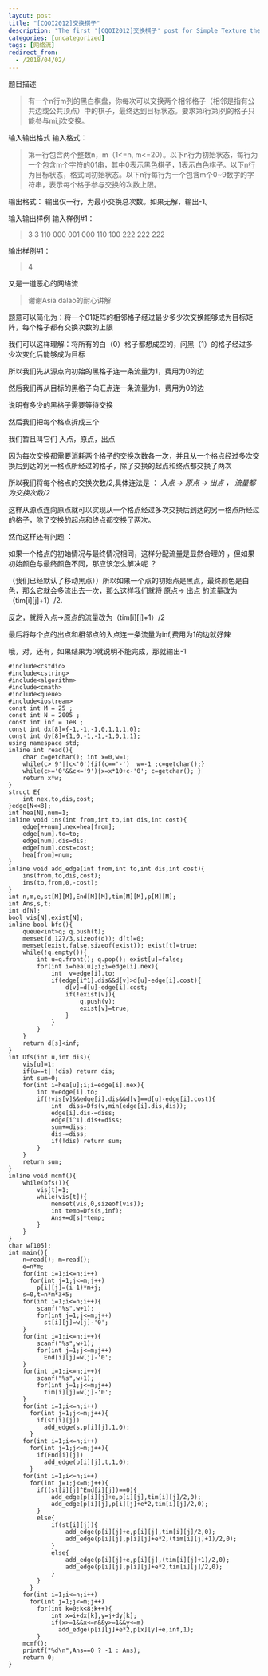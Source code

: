 ```yaml
---
layout: post
title: "[CQOI2012]交换棋子"
description: "The first '[CQOI2012]交换棋子' post for Simple Texture theme."
categories: [uncategorized]
tags: [网络流]
redirect_from:
  - /2018/04/02/
---
```


题目描述
>有一个n行m列的黑白棋盘，你每次可以交换两个相邻格子（相邻是指有公共边或公共顶点）中的棋子，最终达到目标状态。要求第i行第j列的格子只能参与mi,j次交换。

输入输出格式
输入格式：
>第一行包含两个整数n，m（1<=n, m<=20）。以下n行为初始状态，每行为一个包含m个字符的01串，其中0表示黑色棋子，1表示白色棋子。以下n行为目标状态，格式同初始状态。以下n行每行为一个包含m个0~9数字的字符串，表示每个格子参与交换的次数上限。

输出格式：
输出仅一行，为最小交换总次数。如果无解，输出-1。

输入输出样例
输入样例#1： 
>3 3
110
000
001
000
110
100
222
222
222


输出样例#1： 
>4


又是一道恶心的网络流

>谢谢Asia dalao的耐心讲解

题意可以简化为：将一个01矩阵的相邻格子经过最少多少次交换能够成为目标矩阵，每个格子都有交换次数的上限

我们可以这样理解：将所有的白（0）格子都想成空的，问黑（1）的格子经过多少次变化后能够成为目标

所以我们先从源点向初始的黑格子连一条流量为1，费用为0的边

然后我们再从目标的黑格子向汇点连一条流量为1，费用为0的边

说明有多少的黑格子需要等待交换

然后我们把每个格点拆成三个

我们暂且叫它们 入点，原点，出点

因为每次交换都需要消耗两个格子的交换次数各一次，并且从一个格点经过多次交换后到达的另一格点所经过的格子，除了交换的起点和终点都交换了两次

所以我们将每个格点的交换次数/2,具体连法是 ： *入点 -> 原点 -> 出点 ， 流量都为交换次数/2*

这样从源点连向原点就可以实现从一个格点经过多次交换后到达的另一格点所经过的格子，除了交换的起点和终点都交换了两次。

然而这样还有问题 ： 

如果一个格点的初始情况与最终情况相同，这样分配流量是显然合理的  ，但如果初始颜色与最终颜色不同，那应该怎么解决呢 ？

（我们已经默认了移动黑点））所以如果一个点的初始点是黑点，最终颜色是白色，那么它就会多流出去一次，那么这样我们就将 原点-> 出点 的流量改为（tim[i][j]+1）/2.

反之，就将入点->原点的流量改为（tim[i][j]+1）/2

最后将每个点的出点和相邻点的入点连一条流量为inf,费用为1的边就好辣

哦，对，还有，如果结果为0就说明不能完成，那就输出-1

```
#include<cstdio>
#include<cstring>
#include<algorithm>
#include<cmath>
#include<queue>
#include<iostream>
const int M = 25 ;
const int N = 2005 ;
const int inf = 1e8 ;
const int dx[8]={-1,-1,-1,0,1,1,1,0};
const int dy[8]={1,0,-1,-1,-1,0,1,1};
using namespace std;
inline int read(){
	char c=getchar(); int x=0,w=1;
	while(c>'9'||c<'0'){if(c=='-')  w=-1 ;c=getchar();}
    while(c>='0'&&c<='9'){x=x*10+c-'0'; c=getchar(); }
    return x*w;
}
struct E{
	int nex,to,dis,cost;
}edge[N<<8];
int hea[N],num=1;
inline void ins(int from,int to,int dis,int cost){
	edge[++num].nex=hea[from];
	edge[num].to=to;
	edge[num].dis=dis;
	edge[num].cost=cost;
	hea[from]=num;
}
inline void add_edge(int from,int to,int dis,int cost){
	ins(from,to,dis,cost);
	ins(to,from,0,-cost);
}
int n,m,e,st[M][M],End[M][M],tim[M][M],p[M][M];
int Ans,s,t;
int d[N];
bool vis[N],exist[N];
inline bool bfs(){
	queue<int>q; q.push(t);
	memset(d,127/3,sizeof(d)); d[t]=0;
	memset(exist,false,sizeof(exist)); exist[t]=true;
	while(!q.empty()){
		int u=q.front(); q.pop(); exist[u]=false;
		for(int i=hea[u];i;i=edge[i].nex){
			int  v=edge[i].to;
			if(edge[i^1].dis&&d[v]>d[u]-edge[i].cost){
				d[v]=d[u]-edge[i].cost;
				if(!exist[v]){
					q.push(v);
					exist[v]=true;
				}
			}
		}
	}
	return d[s]<inf;
}
int Dfs(int u,int dis){
	vis[u]=1;
	if(u==t||!dis) return dis;
	int sum=0;
	for(int i=hea[u];i;i=edge[i].nex){
		int v=edge[i].to;
		if(!vis[v]&&edge[i].dis&&d[v]==d[u]-edge[i].cost){
			int  diss=Dfs(v,min(edge[i].dis,dis));
			edge[i].dis-=diss;
		    edge[i^1].dis+=diss;
		    sum+=diss;
		    dis-=diss;
		    if(!dis) return sum;
		}
	}
	return sum;
}
inline void mcmf(){
	while(bfs()){
		vis[t]=1;
		while(vis[t]){
			memset(vis,0,sizeof(vis));
			int temp=Dfs(s,inf);
			Ans+=d[s]*temp;
		}
	}
}
char w[105];
int main(){
	n=read(); m=read();
	e=n*m;
	for(int i=1;i<=n;i++)
	  for(int j=1;j<=m;j++)
	    p[i][j]=(i-1)*m+j;
	s=0,t=n*m*3+5;
	for(int i=1;i<=n;i++){
		scanf("%s",w+1);
		for(int j=1;j<=m;j++)
		  st[i][j]=w[j]-'0';
	}
	for(int i=1;i<=n;i++){
		scanf("%s",w+1);
		for(int j=1;j<=m;j++)
		  End[i][j]=w[j]-'0';
	}
	for(int i=1;i<=n;i++){
	    scanf("%s",w+1);
		for(int j=1;j<=m;j++)
		  tim[i][j]=w[j]-'0';
	}
	for(int i=1;i<=n;i++)
	  for(int j=1;j<=m;j++){
	  	if(st[i][j])
		  add_edge(s,p[i][j],1,0);
	  }
	for(int i=1;i<=n;i++)
	  for(int j=1;j<=m;j++){
		if(End[i][j])
		  add_edge(p[i][j],t,1,0);
	  }
	for(int i=1;i<=n;i++)
	  for(int j=1;j<=m;j++){
	  	if((st[i][j]^End[i][j])==0){
	  		add_edge(p[i][j]+e,p[i][j],tim[i][j]/2,0);
	  		add_edge(p[i][j],p[i][j]+e*2,tim[i][j]/2,0);
		}
		else{
			if(st[i][j]){
				add_edge(p[i][j]+e,p[i][j],tim[i][j]/2,0);
				add_edge(p[i][j],p[i][j]+e*2,(tim[i][j]+1)/2,0);
			}
			else{
				add_edge(p[i][j]+e,p[i][j],(tim[i][j]+1)/2,0);
				add_edge(p[i][j],p[i][j]+e*2,tim[i][j]/2,0);
			}
		}
	  }
	for(int i=1;i<=n;i++)
	  for(int j=1;j<=m;j++)
	    for(int k=0;k<8;k++){
	    	int x=i+dx[k],y=j+dy[k];
	    	if(x>=1&&x<=n&&y>=1&&y<=m)
	    	  add_edge(p[i][j]+e*2,p[x][y]+e,inf,1);
		}
	mcmf();
	printf("%d\n",Ans==0 ? -1 : Ans);
	return 0;
}
```

